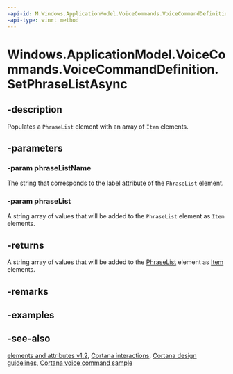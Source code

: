 ```yaml
---
-api-id: M:Windows.ApplicationModel.VoiceCommands.VoiceCommandDefinition.SetPhraseListAsync(System.String,Windows.Foundation.Collections.IIterable{System.String})
-api-type: winrt method
---
```


<!-- Method syntax
public Windows.Foundation.IAsyncAction SetPhraseListAsync(System.String phraseListName, Windows.Foundation.Collections.IIterable<System.String> phraseList)
-->

# Windows.ApplicationModel.VoiceCommands.VoiceCommandDefinition.SetPhraseListAsync

## -description
Populates a `PhraseList` element with an array of `Item` elements.

## -parameters
### -param phraseListName
The string that corresponds to the label attribute of the `PhraseList` element.

### -param phraseList
A string array of values that will be added to the `PhraseList` element as `Item` elements.

## -returns
A string array of values that will be added to the [PhraseList](../windows.media.speechrecognition/voice_command_elements_and_attributes.md) element as [Item](../windows.media.speechrecognition/voice_command_elements_and_attributes.md) elements.

## -remarks

## -examples

## -see-also
[ elements and attributes v1.2](https://docs.microsoft.com/uwp/schemas/voicecommands/voice-command-elements-and-attributes-1-2), [Cortana interactions](https://docs.microsoft.com/windows/uwp/input-and-devices/cortana-interactions), [Cortana design guidelines](https://docs.microsoft.com/windows/uwp/input-and-devices/cortana-design-guidelines), [Cortana voice command sample](https://github.com/Microsoft/Windows-universal-samples/tree/master/Samples/CortanaVoiceCommand)
